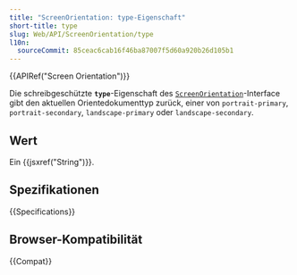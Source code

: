 ```yaml
---
title: "ScreenOrientation: type-Eigenschaft"
short-title: type
slug: Web/API/ScreenOrientation/type
l10n:
  sourceCommit: 85ceac6cab16f46ba87007f5d60a920b26d105b1
---
```


{{APIRef("Screen Orientation")}}

Die schreibgeschützte **`type`**-Eigenschaft des [`ScreenOrientation`](/de/docs/Web/API/ScreenOrientation)-Interface gibt den aktuellen Orientedokumenttyp zurück, einer von `portrait-primary`, `portrait-secondary`, `landscape-primary` oder `landscape-secondary`.

## Wert

Ein {{jsxref("String")}}.

## Spezifikationen

{{Specifications}}

## Browser-Kompatibilität

{{Compat}}
